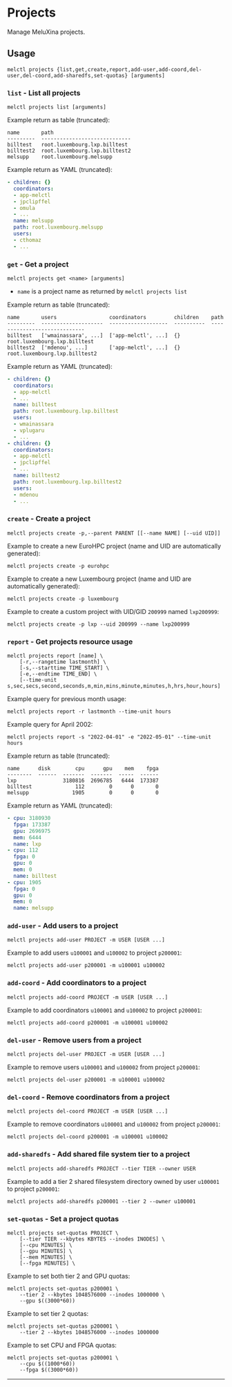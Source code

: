 # Projects

Manage MeluXina projects.

## Usage

```shell
melctl projects {list,get,create,report,add-user,add-coord,del-user,del-coord,add-sharedfs,set-quotas} [arguments]
```

### `list` - List all projects

```shell
melctl projects list [arguments]
```

Example return as table (truncated):

```
name       path
---------  -----------------------------
billtest   root.luxembourg.lxp.billtest
billtest2  root.luxembourg.lxp.billtest2
melsupp    root.luxembourg.melsupp
```

Example return as YAML (truncated):

```yaml
- children: {}
  coordinators:
  - app-melctl
  - jpclipffel
  - omula
  - ...
  name: melsupp
  path: root.luxembourg.melsupp
  users:
  - cthomaz
  - ...
```

### `get` - Get a project

```shell
melctl projects get <name> [arguments]
```

* `name` is a project name as returned by `melctl projects list`

Example return as table (truncated):

```
name       users                 coordinators         children    path
---------  --------------------  -------------------  ----------  -----------------------------
billtest   ['wmainassara', ...]  ['app-melctl', ...]  {}          root.luxembourg.lxp.billtest
billtest2  ['mdenou', ...]       ['app-melctl', ...]  {}          root.luxembourg.lxp.billtest2
```

Example return as YAML (truncated):

```yaml
- children: {}
  coordinators:
  - app-melctl
  - ...
  name: billtest
  path: root.luxembourg.lxp.billtest
  users:
  - wmainassara
  - vplugaru
  - ...
- children: {}
  coordinators:
  - app-melctl
  - jpclipffel
  - ...
  name: billtest2
  path: root.luxembourg.lxp.billtest2
  users:
  - mdenou
  - ...
```

### `create` - Create a project

```shell
melctl projects create -p,--parent PARENT [[--name NAME] [--uid UID]]
```

Example to create a new EuroHPC project (name and UID are automatically generated):

```shell
melctl projects create -p eurohpc
```

Example to create a new Luxembourg project (name and UID are automatically generated):

```shell
melctl projects create -p luxembourg
```

Example to create a custom project with UID/GID `200999` named `lxp200999`:

```shell
melctl projects create -p lxp --uid 200999 --name lxp200999
```

### `report` - Get projects resource usage

```shell
melctl projects report [name] \
    [-r,--rangetime lastmonth] \
    [-s,--starttime TIME_START] \
    [-e,--endtime TIME_END] \
    [--time-unit s,sec,secs,second,seconds,m,min,mins,minute,minutes,h,hrs,hour,hours]
```

Example query for previous month usage:

```shell
melctl projects report -r lastmonth --time-unit hours
```

Example query for April 2002:

```shell
melctl projects report -s "2022-04-01" -e "2022-05-01" --time-unit hours
```

Example return as table (truncated):

```
name      disk        cpu      gpu    mem    fpga
--------  ------  -------  -------  -----  ------
lxp               3180816  2696785   6444  173387
billtest              112        0      0       0
melsupp              1905        0      0       0
```

Example return as YAML (truncated):

```yaml
- cpu: 3180930
  fpga: 173387
  gpu: 2696975
  mem: 6444
  name: lxp
- cpu: 112
  fpga: 0
  gpu: 0
  mem: 0
  name: billtest
- cpu: 1905
  fpga: 0
  gpu: 0
  mem: 0
  name: melsupp
```

### `add-user` - Add users to a project

```shell
melctl projects add-user PROJECT -m USER [USER ...]
```

Example to add users `u100001` and `u100002` to project `p200001`:

```shell
melctl projects add-user p200001 -m u100001 u100002
```

### `add-coord` - Add coordinators to a project

```shell
melctl projects add-coord PROJECT -m USER [USER ...]
```

Example to add coordinators `u100001` and `u100002` to project `p200001`:

```shell
melctl projects add-coord p200001 -m u100001 u100002
```

### `del-user` - Remove users from a project

```shell
melctl projects del-user PROJECT -m USER [USER ...]
```

Example to remove users `u100001` and `u100002` from project `p200001`:

```shell
melctl projects del-user p200001 -m u100001 u100002
```

### `del-coord` - Remove coordinators from a project

```shell
melctl projects del-coord PROJECT -m USER [USER ...]
```

Example to remove coordinators `u100001` and `u100002` from project `p200001`:

```shell
melctl projects del-coord p200001 -m u100001 u100002
```

### `add-sharedfs` - Add shared file system tier to a project

```shell
melctl projects add-sharedfs PROJECT --tier TIER --owner USER
```

Example to add a tier 2 shared filesystem directory owned by user `u100001`
to project `p200001`:

```shell
melctl projects add-sharedfs p200001 --tier 2 --owner u100001
```

### `set-quotas` - Set a project quotas

```shell
melctl projects set-quotas PROJECT \
    [--tier TIER --kbytes KBYTES --inodes INODES] \
    [--cpu MINUTES] \
    [--gpu MINUTES] \
    [--mem MINUTES] \
    [--fpga MINUTES] \
```

Example to set both tier 2 and GPU quotas:

```shell
melctl projects set-quotas p200001 \
    --tier 2 --kbytes 1048576000 --inodes 1000000 \
    --gpu $((3000*60))
```

Example to set tier 2 quotas:

```shell
melctl projects set-quotas p200001 \
    --tier 2 --kbytes 1048576000 --inodes 1000000
```

Example to set CPU and FPGA quotas:

```shell
melctl projects set-quotas p200001 \
    --cpu $((1000*60))
    --fpga $((3000*60))
```

---
